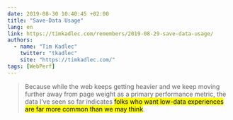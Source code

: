```yaml
---
date: 2019-08-30 10:40:45 +02:00
title: "Save-Data Usage"
lang: en
link: https://timkadlec.com/remembers/2019-08-29-save-data-usage/
authors:
  - name: "Tim Kadlec"
    twitter: "tkadlec"
    site: "https://timkadlec.com/"
tags: [WebPerf]
---
```


> Because while the web keeps getting heavier and we keep moving further away from page weight as a primary performance metric, the data I’ve seen so far indicates <mark>folks who want low-data experiences are far more common than we may think</mark>.
